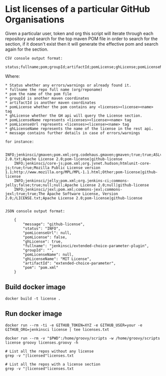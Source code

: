 # List licenses of a particular GitHub Organisations


Given a particular user, token and org this script will iterate through each
repository and search for the top maven POM file in order to search for the <licenses>
section, if it doesn't exist then it will generate the effective pom and search again
for the <licenses> section.

    CSV console output format:

    status;fullname;pom;groupId;artifactId;pomLicense;ghLicense;pomLicenseName;pomLicenseUrl;ghLicenseName;message


Where:

    * Status whether any errors/warnings or already found it.
    * fullname the repo full name (org/reponame)
    * pom the name of the pom file
    * groupId is another maven coordinates
    * artifactId is another maven coordinates
    * pomLicense whether the pom contains any <licenses><license><name> tag
    * ghLicense whether the GH api will query the License section.
    * pomLicenseName represents <licenses><license><name> tag
    * pomLicenseUrl represents <licenses><license><name> tag
    * ghLicenseName represents the name of the license in the rest api.
    * message contains further details in case of errors/warnings

    for instance:

        INFO;jenkinsci/gmaven;pom.xml;org.codehaus.gmaven;gmaven;true;true;ASLv2;http://www.apache.org/licenses/LICENSE-2.0.txt;Apache License 2.0;pom-license|github-license
        INFO;jenkinsci/core-js;pom.xml;org.jvnet.hudson;htmlunit-core-js;true;true;Mozilla Public License version 1.1;http://www.mozilla.org/MPL/MPL-1.1.html;Other;pom-license|github-license
        INFO;jenkinsci/jelly;pom.xml;org.jenkins-ci;commons-jelly;false;true;null;null;Apache License 2.0;null|github-license
        INFO;jenkinsci/jexl;pom.xml;commons-jexl;commons-jexl;true;true;The Apache Software License, Version 2.0;/LICENSE.txt;Apache License 2.0;pom-license|github-license


    JSON console output format:

        {
            "message": "github-license",
            "status": "INFO",
            "pomLicenseUrl": null,
            "pomLicense": false,
            "ghLicense": true,
            "fullname": "jenkinsci/extended-choice-parameter-plugin",
            "groupId": "",
            "pomLicenseName": null,
            "ghLicenseName": "MIT License",
            "artifactId": "extended-choice-parameter",
            "pom": "pom.xml"
        }

## Build docker image

    docker build -t license .

## Run docker image

    docker run --rm -ti -e GITHUB_TOKEN=XYZ -e GITHUB_USER=your -e GITHUB_ORG=jenkinsci license | tee licenses.txt

    docker run --rm -v "$PWD":/home/groovy/scripts -w /home/groovy/scripts license groovy licenses.groovy -h

    # List all the repos without any license
    grep -v "|licensed"licenses.txt

    # List all the repos with a license section
    grep -v "|licensed"licenses.txt
